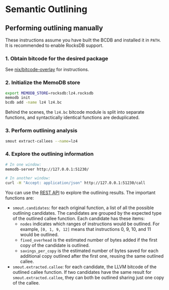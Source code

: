 # Semantic Outlining

## Performing outlining manually

These instructions assume you have built the BCDB and installed it in `PATH`.
It is recommended to enable RocksDB support.

### 1. Obtain bitcode for the desired package

See [nix/bitcode-overlay](../../nix/bitcode-overlay/README.md) for
instructions.

### 2. Initialize the MemoDB store

```sh
export MEMODB_STORE=rocksdb:lz4.rocksdb
memodb init
bcdb add -name lz4 lz4.bc
```

Behind the scenes, the `lz4.bc` bitcode module is split into separate
functions, and syntactically identical functions are deduplicated.

### 3. Perform outlining analysis

```sh
smout extract-callees --name=lz4
```

### 4. Explore the outlining information

```sh
# In one window:
memodb-server http://127.0.0.1:51230/

# In another window:
curl -H "Accept: application/json" http://127.0.0.1:51230/call
```

You can use the [REST API](../memodb/rest-api.md) to explore the outlining
results. The important functions are:

- `smout.candidates`: for each original function, a list of all the possible
  outlining candidates. The candidates are grouped by the expected type of the
  outlined callee function. Each candidate has these items:
  - `nodes` indicates which ranges of instructions would be outlined. For
    example, `[0, 1, 9, 12]` means that instructions 0, 9, 10, and 11 would be
    outlined.
  - `fixed_overhead` is the estimated number of bytes added if the first copy
    of the candidate is outlined.
  - `savings_per_copy` is the estimated number of bytes saved for each
    additional copy outlined after the first one, reusing the same outlined
    callee.
- `smout.extracted.callee`: for each candidate, the LLVM bitcode of the
  outlined callee function. If two candidates have the same result for
  `smout.extracted.callee`, they can both be outlined sharing just one copy of
  the callee.
